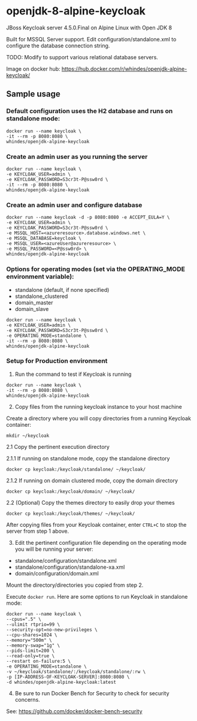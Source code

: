 # openjdk-8-alpine-keycloak
JBoss Keycloak server 4.5.0.Final on Alpine Linux with Open JDK 8

Built for MSSQL Server support. Edit configuration/standalone.xml to configure the database connection string. 

TODO: Modify to support various relational database servers.

Image on docker hub: https://hub.docker.com/r/whindes/openjdk-alpine-keycloak/

## Sample usage

### Default configuration uses the H2 database and runs on standalone mode:

```
docker run --name keycloak \
-it --rm -p 8080:8080 \
whindes/openjdk-alpine-keycloak
```

### Create an admin user as you running the server
```
docker run --name keycloak \
-e KEYCLOAK_USER=admin \
-e KEYCLOAK_PASSWORD=S3cr3t-P@ssw0rd \
-it --rm -p 8080:8080 \
whindes/openjdk-alpine-keycloak
```

### Create an admin user and configure database <Replace these values or any>
```
docker run --name keycloak -d -p 8080:8080 -e ACCEPT_EULA=Y \
-e KEYCLOAK_USER=admin \
-e KEYCLOAK_PASSWORD=S3cr3t-P@ssw0rd \
-e MSSQL_HOST=<azureresource>.database.windows.net \
-e MSSQL_DATABASE=keycloak \
-e MSSQL_USER=<azureUser@azureresource> \
-e MSSQL_PASSWORD=<P@ssw0rd> \
whindes/openjdk-alpine-keycloak
```

### Options for operating modes (set via the OPERATING_MODE environment variable):

- standalone (default, if none specified)
- standalone_clustered
- domain_master
- domain_slave

```
docker run --name keycloak \
-e KEYCLOAK_USER=admin \
-e KEYCLOAK_PASSWORD=S3cr3t-P@ssw0rd \
-e OPERATING_MODE=standalone \
-it --rm -p 8080:8080 \
whindes/openjdk-alpine-keycloak
```

### Setup for Production environment

1. Run the command to test if Keycloak is running

```
docker run --name keycloak \
-it --rm -p 8080:8080 \
whindes/openjdk-alpine-keycloak
```

2. Copy files from the running keycloak instance to your host machine

Create a directory where you will copy directories from a running Keycloak container: 

```
mkdir ~/keycloak
```

2.1 Copy the pertinent execution directory  

2.1.1 If running on standalone mode, copy the standalone directory 

```
docker cp keycloak:/keycloak/standalone/ ~/keycloak/
```

2.1.2 If running on domain clustered mode, copy the domain directory 

```
docker cp keycloak:/keycloak/domain/ ~/keycloak/
```

2.2 (Optional) Copy the themes directory to easily drop your themes

```
docker cp keycloak:/keycloak/themes/ ~/keycloak/
```

After copying files from your Keycloak container, enter ```CTRL+C``` to stop the server from step 1 above.

3. Edit the pertinent configuration file depending on the operating mode you will be running your server:
- standalone/configuration/standalone.xml
- standalone/configuration/standalone-xa.xml
- domain/configuration/domain.xml

Mount the directory/directories you copied from step 2.

Execute ```docker run```. Here are some options to run Keycloak in standalone mode:

```
docker run --name keycloak \
--cpus=".5" \
--ulimit rtprio=99 \
--security-opt=no-new-privileges \
--cpu-shares=1024 \
--memory="500m" \
--memory-swap="1g" \
--pids-limit=200 \
--read-only=true \
--restart on-failure:5 \
-e OPERATING_MODE=standalone \
-v ~/keycloak/standalone/:/keycloak/standalone/:rw \
-p [IP-ADDRESS-OF-KEYCLOAK-SERVER]:8080:8080 \
-d whindes/openjdk-alpine-keycloak:latest
```

4. Be sure to run Docker Bench for Security to check for security concerns.

See: https://github.com/docker/docker-bench-security 
